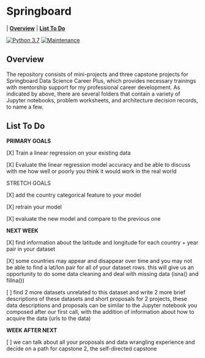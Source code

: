 # Springboard

| **[Overview](#overview)**
| **[List To Do](#list-to-do)**

[![Python 3.7](https://img.shields.io/badge/python-3.7-blue.svg)](https://www.python.org/downloads/release/python-380/)
[![Maintenance](https://img.shields.io/badge/Maintained%3F-yes-green.svg)](https://github.com/jonahwinninghoff/Springboard/graphs/commit-activity)


## Overview

The repository consists of mini-projects and three capstone projects for Springboard Data Science Career Plus, which provides necessary trainings with mentorship support for my professional career development. As indicated by above, there are several folders that contain a variety of Jupyter notebooks, problem worksheets, and architecture decision records, to name a few. 

## List To Do

**PRIMARY GOALS**

[X] Train a linear regression on your existing data

[X] Evaluate the linear regression model accuracy and be able to discuss with me how well or poorly you think it would work in the real world

STRETCH GOALS

[X] add the country categorical feature to your model

[X] retrain your model

[X] evaluate the new model and compare to the previous one

**NEXT WEEK**

[X] find information about the latitude and longitude for each country + year pair in your dataset

[X] some countries may appear and disappear over time and you may not be able to find a lat/lon pair for all of your dataset rows. this will give us an opportunity to do some data cleaning and deal with missing data (isna() and fillna())

[ ] find 2 more datasets unrelated to this dataset and write 2 more brief descriptions of these datasets and short proposals for 2 projects, these data descriptions and proposals can be similar to the Jupyter notebook you composed after our first call, with the addition of information about how to acquire the data (urls to the data)

**WEEK AFTER NEXT**

[ ] we can talk about all your proposals and data wrangling experience and decide on a path for capstone 2, the self-directed capstone


